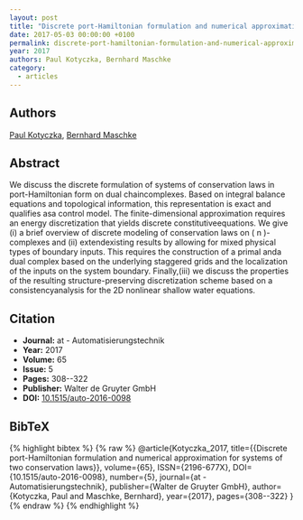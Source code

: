 ```yaml
---
layout: post
title: "Discrete port-Hamiltonian formulation and numerical approximation for systems of two conservation laws"
date: 2017-05-03 00:00:00 +0100
permalink: discrete-port-hamiltonian-formulation-and-numerical-approximation-for-systems-of-two-conservation-laws
year: 2017
authors: Paul Kotyczka, Bernhard Maschke
category:
  - articles
---
```

 
## Authors
[Paul Kotyczka](authors/paul_kotyczka), [Bernhard Maschke](authors/bernhard_maschke)
 
## Abstract
We discuss the discrete formulation of systems of conservation laws in port-Hamiltonian form on dual chaincomplexes. Based on integral balance equations and topological information, this representation is exact and qualifies asa control model. The finite-dimensional approximation requires an energy discretization that yields discrete constitutiveequations. We give (i) a brief overview of discrete modeling of conservation laws on \( n \)-complexes and (ii) extendexisting results by allowing for mixed physical types of boundary inputs. This requires the construction of a primal anda dual complex based on the underlying staggered grids and the localization of the inputs on the system boundary. Finally,(iii) we discuss the properties of the resulting structure-preserving discretization scheme based on a consistencyanalysis for the 2D nonlinear shallow water equations.
 
## Citation
- **Journal:** at - Automatisierungstechnik
- **Year:** 2017
- **Volume:** 65
- **Issue:** 5
- **Pages:** 308--322
- **Publisher:** Walter de Gruyter GmbH
- **DOI:** [10.1515/auto-2016-0098](https://doi.org/10.1515/auto-2016-0098)
 
## BibTeX
{% highlight bibtex %}
{% raw %}
@article{Kotyczka_2017,
  title={{Discrete port-Hamiltonian formulation and numerical approximation for systems of two conservation laws}},
  volume={65},
  ISSN={2196-677X},
  DOI={10.1515/auto-2016-0098},
  number={5},
  journal={at - Automatisierungstechnik},
  publisher={Walter de Gruyter GmbH},
  author={Kotyczka, Paul and Maschke, Bernhard},
  year={2017},
  pages={308--322}
}
{% endraw %}
{% endhighlight %}
 
